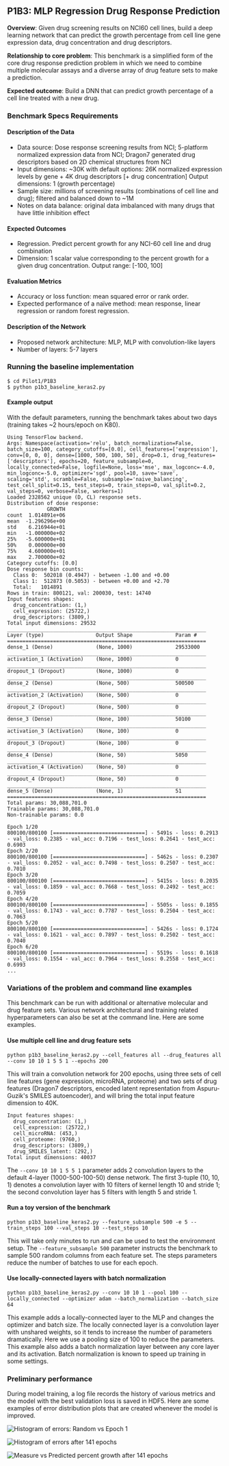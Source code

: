 ## P1B3: MLP Regression Drug Response Prediction

**Overview**: Given drug screening results on NCI60 cell lines, build a deep learning network that can predict the growth percentage from cell line gene expression data, drug concentration and drug descriptors.

**Relationship to core problem**: This benchmark is a simplified form of the core drug response prediction problem in which we need to combine multiple molecular assays and a diverse array of drug feature sets to make a prediction.

**Expected outcome**: Build a DNN that can predict growth percentage of a cell line treated with a new drug.

### Benchmark Specs Requirements

#### Description of the Data
* Data source: Dose response screening results from NCI; 5-platform normalized expression data from NCI; Dragon7 generated drug descriptors based on 2D chemical structures from NCI
* Input dimensions: ~30K with default options: 26K normalized expression levels by gene + 4K drug descriptors [+ drug concentration]
Output dimensions: 1 (growth percentage)
* Sample size: millions of screening results (combinations of cell line and drug); filtered and balanced down to ~1M
* Notes on data balance: original data imbalanced with many drugs that have little inhibition effect

#### Expected Outcomes
* Regression. Predict percent growth for any NCI-60 cell line and drug combination 
* Dimension: 1 scalar value corresponding to the percent growth for a given drug concentration. Output range: [-100, 100]

#### Evaluation Metrics
* Accuracy or loss function: mean squared error or rank order.
* Expected performance of a naïve method: mean response, linear regression or random forest regression.

#### Description of the Network
* Proposed network architecture: MLP, MLP with convolution-like layers
* Number of layers: 5-7 layers

### Running the baseline implementation

```
$ cd Pilot1/P1B3
$ python p1b3_baseline_keras2.py
```

#### Example output
With the default parameters, running the benchmark takes about two days (training takes ~2 hours/epoch on K80). 
```
Using TensorFlow backend.
Args: Namespace(activation='relu', batch_normalization=False, batch_size=100, category_cutoffs=[0.0], cell_features=['expression'], conv=[0, 0, 0], dense=[1000, 500, 100, 50], drop=0.1, drug_features=['descriptors'], epochs=20, feature_subsample=0, locally_connected=False, logfile=None, loss='mse', max_logconc=-4.0, min_logconc=-5.0, optimizer='sgd', pool=10, save='save', scaling='std', scramble=False, subsample='naive_balancing', test_cell_split=0.15, test_steps=0, train_steps=0, val_split=0.2, val_steps=0, verbose=False, workers=1)
Loaded 2328562 unique (D, CL) response sets.
Distribution of dose response:
             GROWTH
count  1.014891e+06
mean  -1.296296e+00
std    6.216944e+01
min   -1.000000e+02
25%   -5.600000e+01
50%    0.000000e+00
75%    4.600000e+01
max    2.700000e+02
Category cutoffs: [0.0]
Dose response bin counts:
  Class 0:  502018 (0.4947) - between -1.00 and +0.00
  Class 1:  512873 (0.5053) - between +0.00 and +2.70
  Total:   1014891
Rows in train: 800121, val: 200030, test: 14740
Input features shapes:
  drug_concentration: (1,)
  cell_expression: (25722,)
  drug_descriptors: (3809,)
Total input dimensions: 29532
_________________________________________________________________
Layer (type)                 Output Shape              Param #
=================================================================
dense_1 (Dense)              (None, 1000)              29533000
_________________________________________________________________
activation_1 (Activation)    (None, 1000)              0
_________________________________________________________________
dropout_1 (Dropout)          (None, 1000)              0
_________________________________________________________________
dense_2 (Dense)              (None, 500)               500500
_________________________________________________________________
activation_2 (Activation)    (None, 500)               0
_________________________________________________________________
dropout_2 (Dropout)          (None, 500)               0
_________________________________________________________________
dense_3 (Dense)              (None, 100)               50100
_________________________________________________________________
activation_3 (Activation)    (None, 100)               0
_________________________________________________________________
dropout_3 (Dropout)          (None, 100)               0
_________________________________________________________________
dense_4 (Dense)              (None, 50)                5050
_________________________________________________________________
activation_4 (Activation)    (None, 50)                0
_________________________________________________________________
dropout_4 (Dropout)          (None, 50)                0
_________________________________________________________________
dense_5 (Dense)              (None, 1)                 51
=================================================================
Total params: 30,088,701.0
Trainable params: 30,088,701.0
Non-trainable params: 0.0

Epoch 1/20
800100/800100 [==============================] - 5491s - loss: 0.2913 - val_loss: 0.2385 - val_acc: 0.7196 - test_loss: 0.2641 - test_acc: 0.6903
Epoch 2/20
800100/800100 [==============================] - 5462s - loss: 0.2307 - val_loss: 0.2052 - val_acc: 0.7498 - test_loss: 0.2507 - test_acc: 0.7010
Epoch 3/20
800100/800100 [==============================] - 5415s - loss: 0.2035 - val_loss: 0.1859 - val_acc: 0.7668 - test_loss: 0.2492 - test_acc: 0.7059
Epoch 4/20
800100/800100 [==============================] - 5505s - loss: 0.1855 - val_loss: 0.1743 - val_acc: 0.7787 - test_loss: 0.2504 - test_acc: 0.7063
Epoch 5/20
800100/800100 [==============================] - 5426s - loss: 0.1724 - val_loss: 0.1621 - val_acc: 0.7897 - test_loss: 0.2502 - test_acc: 0.7040
Epoch 6/20
800100/800100 [==============================] - 5519s - loss: 0.1618 - val_loss: 0.1554 - val_acc: 0.7964 - test_loss: 0.2558 - test_acc: 0.6993
...

```

### Variations of the problem and command line examples
This benchmark can be run with additional or alternative molecular and drug feature sets. Various network architectural and training related hyperparameters can also be set at the command line. Here are some examples.

#### Use multiple cell line and drug feature sets
```
python p1b3_baseline_keras2.py --cell_features all --drug_features all --conv 10 10 1 5 5 1 --epochs 200
```
This will train a convolution network for 200 epochs, using three sets of cell line features (gene expression, microRNA, proteome) and two sets of drug features (Dragon7 descriptors, encoded latent representation from Aspuru-Guzik's SMILES autoencoder), and will bring the total input feature dimension to 40K.
```
Input features shapes:
  drug_concentration: (1,)
  cell_expression: (25722,)
  cell_microRNA: (453,)
  cell_proteome: (9760,)
  drug_descriptors: (3809,)
  drug_SMILES_latent: (292,)
Total input dimensions: 40037
```
The `--conv 10 10 1 5 5 1` parameter adds 2 convolution layers to the default 4-layer (1000-500-100-50) dense network. The first 3-tuple (10, 10, 1) denotes a convolution layer with 10 filters of kernel length 10 and stride 1; the second convolution layer has 5 filters with length 5 and stride 1. 

#### Run a toy version of the benchmark
```
python p1b3_baseline_keras2.py --feature_subsample 500 -e 5 --train_steps 100 --val_steps 10 --test_steps 10
```
This will take only minutes to run and can be used to test the environment setup. The `--feature_subsample 500` parameter instructs the benchmark to sample 500 random columns from each feature set. The steps parameters reduce the number of batches to use for each epoch.

#### Use locally-connected layers with batch normalization
```
python p1b3_baseline_keras2.py --conv 10 10 1 --pool 100 --locally_connected --optimizer adam --batch_normalization --batch_size 64
```
This example adds a locally-connected layer to the MLP and changes the optimizer and batch size. The locally connected layer is a convolution layer with unshared weights, so it tends to increase the number of parameters dramatically. Here we use a pooling size of 100 to reduce the parameters. This example also adds a batch normalization layer between any core layer and its activation. Batch normalization is known to speed up training in some settings. 


### Preliminary performance
During model training, a log file records the history of various metrics and the model with the best validation loss is saved in HDF5. Here are some examples of error distribution plots that are created whenever the model is improved. 

![Histogram of errors: Random vs Epoch 1](https://raw.githubusercontent.com/ECP-CANDLE/Benchmarks/master/Pilot1/P1B3/images/histo_It0.png)

![Histogram of errors after 141 epochs](https://raw.githubusercontent.com/ECP-CANDLE/Benchmarks/master/Pilot1/P1B3/images/histo_It140.png)

![Measure vs Predicted percent growth after 141 epochs](https://raw.githubusercontent.com/ECP-CANDLE/Benchmarks/master/Pilot1/P1B3/images/meas_vs_pred_It140.png)
